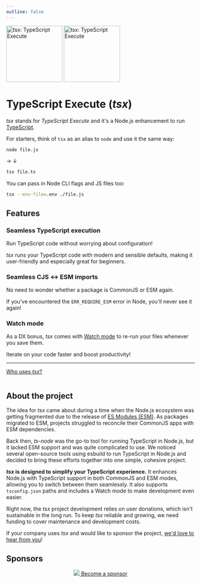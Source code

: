 ```yaml
---
outline: false
---
```


<div class="mb-10">
<img src="/logo-dark.svg" width="150" class="light:hidden" alt="tsx: TypeScript Execute">
<img src="/logo-light.svg" width="150" class="dark:hidden" alt="tsx: TypeScript Execute">
</div>

# TypeScript Execute <span class="font-normal">(_tsx_)</span>

_tsx_ stands for _TypeScript Execute_ and it's a Node.js enhancement to run [TypeScript](https://www.typescriptlang.org).

For starters, think of `tsx` as an alias to `node` and use it the same way:

<div class="tsx-before-after">

```sh
node file.js
```
<span class="hidden sm:block">→</span>
<span class="sm:hidden">↓</span>
```sh
tsx file.ts
```
</div>

You can pass in Node CLI flags and JS files too:
```sh
tsx --env-file=.env ./file.js
```

## Features

### Seamless TypeScript execution

Run TypeScript code without worrying about configuration!

_tsx_ runs your TypeScript code with modern and sensible defaults, making it user-friendly and especially great for beginners.

### Seamless CJS ↔ ESM imports

No need to wonder whether a package is CommonJS or ESM again.

If you've encountered the `ERR_REQUIRE_ESM` error in Node, you'll never see it again!

### Watch mode

As a DX bonus, _tsx_ comes with [Watch mode](/watch-mode.md) to re-run your files whenever you save them.

Iterate on your code faster and boost productivity!

---

<a href="/faq#who-uses-tsx" class="!no-underline">Who uses _tsx_?</a>

<Marquee class="mt-6 dark:bg-zinc-800 py-6" :velocity="20">
<div class="flex gap-6 items-center min-w-full">
<ImageLink
	class="h-12"
	alt="Vercel"
	href="https://github.com/search?q=path%3Apackage.json+%22%5C%22tsx%5C%22%3A+%5C%22%22+org%3Avercel&type=code"
	img-src="/logos/vercel.svg"
/>
<ImageLink
	class="h-12"
	alt="Google"
	href="https://github.com/search?q=path%3Apackage.json+%22%5C%22tsx%5C%22%3A+%5C%22%22+org%3Agoogle&type=code"
	img-src="/logos/google.svg"
/>
<ImageLink
	class="h-12"
	alt="GitHub"
	href="https://github.com/search?q=path%3Apackage.json+%22%5C%22tsx%5C%22%3A+%5C%22%22+org%3Agithub&type=code"
	img-src="/logos/github.svg"
/>
<ImageLink
	class="h-12"
	alt="Figma"
	href="https://github.com/search?q=path%3Apackage.json+%22%5C%22tsx%5C%22%3A+%5C%22%22+org%3Afigma&type=code"
	img-src="/logos/figma.svg"
/>
<ImageLink
	class="h-12"
	alt="Square"
	href="https://github.com/square"
	img-src="/logos/square.svg"
/>
<ImageLink
	class="h-12"
	alt="Microsoft"
	href="https://github.com/search?q=path%3Apackage.json+%22%5C%22tsx%5C%22%3A+%5C%22%22+org%3Amicrosoft&type=code"
	img-src="/logos/microsoft.svg"
/>
<ImageLink
	class="h-12"
	alt="OpenAI"
	href="https://github.com/search?q=path%3Apackage.json+%22%5C%22tsx%5C%22%3A+%5C%22%22+org%3Aopenai&type=code"
	img-src="/logos/openai.svg"
/>
<ImageLink
	class="h-12"
	alt="Amazon AWS"
	href="https://github.com/search?q=path%3Apackage.json+%22%5C%22tsx%5C%22%3A+%5C%22%22+org%3Aaws+OR+org%3Aawslabs&type=code"
	img-src="/logos/aws.svg"
/>
<ImageLink
	class="h-12"
	alt="Meta"
	href="https://github.com/search?q=path%3Apackage.json+%22%5C%22tsx%5C%22%3A+%5C%22%22+org%3Afacebook&type=code"
	img-src="/logos/meta.svg"
/>
<ImageLink
	class="h-12"
	alt="IBM"
	href="https://github.com/search?q=path%3Apackage.json+%22%5C%22tsx%5C%22%3A+%5C%22%22+org%3Aibm&type=code"
	img-src="/logos/ibm.svg"
/>
<ImageLink
	class="h-12"
	alt="Alibaba"
	href="https://github.com/search?q=path%3Apackage.json+%22%5C%22tsx%5C%22%3A+%5C%22%22+org%3Aalibaba&type=code"
	img-src="/logos/alibaba.svg"
/>
<ImageLink
	class="h-12"
	alt="Mozilla"
	href="https://github.com/search?q=path%3Apackage.json+%22%5C%22tsx%5C%22%3A+%5C%22%22+org%3Amozilla&type=code"
	img-src="/logos/mozilla.svg"
/>
<ImageLink
	class="h-12"
	alt="Cloudflare"
	href="https://github.com/search?q=path%3Apackage.json+%22%5C%22tsx%5C%22%3A+%5C%22%22+org%3Acloudflare&type=code"
	img-src="/logos/cloudflare.svg"
/>
<ImageLink
	class="h-12"
	alt="Salesforce"
	href="https://github.com/search?q=path%3Apackage.json+%22%5C%22tsx%5C%22%3A+%5C%22%22+org%3Asalesforce&type=code"
	img-src="/logos/salesforce.svg"
/>
</div>
</Marquee>

## About the project

The idea for _tsx_ came about during a time when the Node.js ecosystem was getting fragmented due to the release of [ES Modules (ESM)](https://nodejs.org/api/esm.html). As packages migrated to ESM, projects struggled to reconcile their CommonJS apps with ESM dependencies.

Back then, _ts-node_ was the go-to tool for running TypeScript in Node.js, but it lacked ESM support and was quite complicated to use. We noticed several open-source tools using esbuild to run TypeScript in Node.js and decided to bring these efforts together into one simple, cohesive project.

**_tsx_ is designed to simplify your TypeScript experience.** It enhances Node.js with TypeScript support in both CommonJS and ESM modes, allowing you to switch between them seamlessly. It also supports `tsconfig.json` paths and includes a Watch mode to make development even easier.

Right now, the _tsx_ project development relies on user donations, which isn't sustainable in the long run. To keep _tsx_ reliable and growing, we need funding to cover maintenance and development costs.

If your company uses _tsx_ and would like to sponsor the project, [we'd love to hear from you](/contact)!

## Sponsors

<p align="center">
	<a href="https://github.com/sponsors/privatenumber/sponsorships?tier_id=416984" target="_blank">
		<img src="https://cdn.jsdelivr.net/gh/privatenumber/sponsors/sponsorkit/sponsors.svg">
	</a>
	<a class="button sponsor-button mt-10 mx-auto" href="https://github.com/sponsors/privatenumber/sponsorships?tier_id=416984" target="_blank">
		Become a sponsor
	</a>
</p>

<script setup lang="ts">
import ImageLink from './.vitepress/theme/components/ImageLink.vue';
import Marquee from './.vitepress/theme/components/Marquee.vue';
</script>

<style scoped>
.tsx-before-after {
	@apply
		flex
		justify-between
		gap-4
		items-center
		flex-wrap
		sm:flex-nowrap;

	> * {
		@apply
			w-full
			text-center
			m-0;
	}

	> p {
		@apply sm:w-auto;
	}
}

.sponsor-button {
	@apply
		text-white
		hover:text-white
		bg-pink-500
		hover:bg-pink-600
		;
}
</style>
